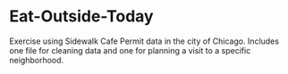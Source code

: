 # Eat-Outside-Today
Exercise using Sidewalk Cafe Permit data in the city of Chicago. Includes one file for cleaning data and one for planning a visit to a specific neighborhood.
